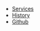 * [Services](blackcoin-today/services)
* [History](history/history)
* [Github](https://github.com/danielclough/blackcoin-wiki)